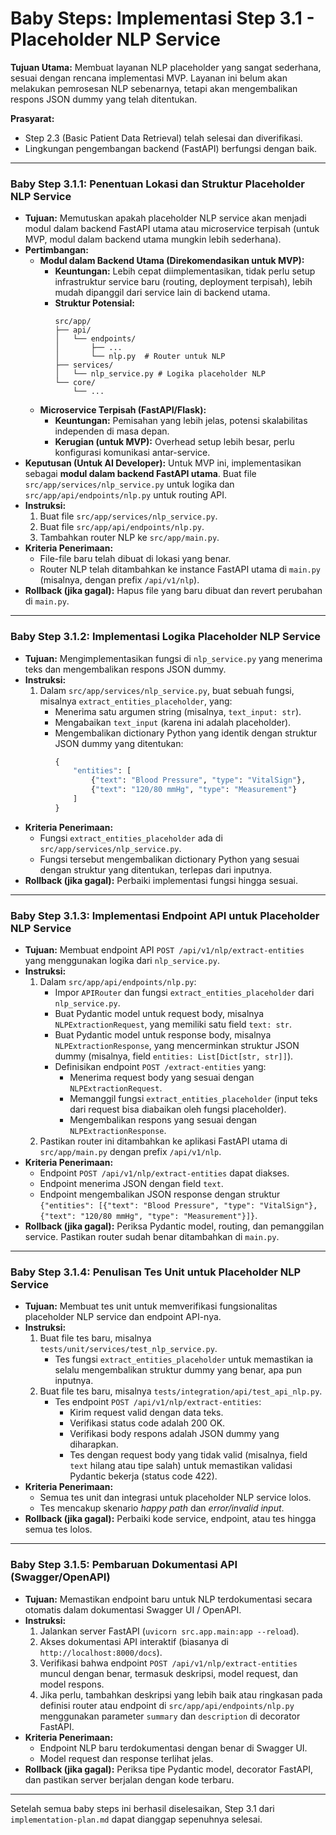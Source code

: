 # Baby Steps: Implementasi Step 3.1 - Placeholder NLP Service

**Tujuan Utama:** Membuat layanan NLP placeholder yang sangat sederhana, sesuai dengan rencana implementasi MVP. Layanan ini belum akan melakukan pemrosesan NLP sebenarnya, tetapi akan mengembalikan respons JSON dummy yang telah ditentukan.

**Prasyarat:**
* Step 2.3 (Basic Patient Data Retrieval) telah selesai dan diverifikasi.
* Lingkungan pengembangan backend (FastAPI) berfungsi dengan baik.

---

### **Baby Step 3.1.1: Penentuan Lokasi dan Struktur Placeholder NLP Service**

* **Tujuan:** Memutuskan apakah placeholder NLP service akan menjadi modul dalam backend FastAPI utama atau microservice terpisah (untuk MVP, modul dalam backend utama mungkin lebih sederhana).
* **Pertimbangan:**
    * **Modul dalam Backend Utama (Direkomendasikan untuk MVP):**
        * **Keuntungan:** Lebih cepat diimplementasikan, tidak perlu setup infrastruktur service baru (routing, deployment terpisah), lebih mudah dipanggil dari service lain di backend utama.
        * **Struktur Potensial:**
            ```
            src/app/
            ├── api/
            │   └── endpoints/
            │       ├── ...
            │       └── nlp.py  # Router untuk NLP
            ├── services/
            │   └── nlp_service.py # Logika placeholder NLP
            └── core/
                └── ...
            ```
    * **Microservice Terpisah (FastAPI/Flask):**
        * **Keuntungan:** Pemisahan yang lebih jelas, potensi skalabilitas independen di masa depan.
        * **Kerugian (untuk MVP):** Overhead setup lebih besar, perlu konfigurasi komunikasi antar-service.
* **Keputusan (Untuk AI Developer):** Untuk MVP ini, implementasikan sebagai **modul dalam backend FastAPI utama**. Buat file `src/app/services/nlp_service.py` untuk logika dan `src/app/api/endpoints/nlp.py` untuk routing API.
* **Instruksi:**
    1.  Buat file `src/app/services/nlp_service.py`.
    2.  Buat file `src/app/api/endpoints/nlp.py`.
    3.  Tambahkan router NLP ke `src/app/main.py`.
* **Kriteria Penerimaan:**
    * File-file baru telah dibuat di lokasi yang benar.
    * Router NLP telah ditambahkan ke instance FastAPI utama di `main.py` (misalnya, dengan prefix `/api/v1/nlp`).
* **Rollback (jika gagal):** Hapus file yang baru dibuat dan revert perubahan di `main.py`.

---

### **Baby Step 3.1.2: Implementasi Logika Placeholder NLP Service**

* **Tujuan:** Mengimplementasikan fungsi di `nlp_service.py` yang menerima teks dan mengembalikan respons JSON dummy.
* **Instruksi:**
    1.  Dalam `src/app/services/nlp_service.py`, buat sebuah fungsi, misalnya `extract_entities_placeholder`, yang:
        * Menerima satu argumen string (misalnya, `text_input: str`).
        * Mengabaikan `text_input` (karena ini adalah placeholder).
        * Mengembalikan dictionary Python yang identik dengan struktur JSON dummy yang ditentukan:
            ```python
            {
                "entities": [
                    {"text": "Blood Pressure", "type": "VitalSign"},
                    {"text": "120/80 mmHg", "type": "Measurement"}
                ]
            }
            ```
* **Kriteria Penerimaan:**
    * Fungsi `extract_entities_placeholder` ada di `src/app/services/nlp_service.py`.
    * Fungsi tersebut mengembalikan dictionary Python yang sesuai dengan struktur yang ditentukan, terlepas dari inputnya.
* **Rollback (jika gagal):** Perbaiki implementasi fungsi hingga sesuai.

---

### **Baby Step 3.1.3: Implementasi Endpoint API untuk Placeholder NLP Service**

* **Tujuan:** Membuat endpoint API `POST /api/v1/nlp/extract-entities` yang menggunakan logika dari `nlp_service.py`.
* **Instruksi:**
    1.  Dalam `src/app/api/endpoints/nlp.py`:
        * Impor `APIRouter` dan fungsi `extract_entities_placeholder` dari `nlp_service.py`.
        * Buat Pydantic model untuk request body, misalnya `NLPExtractionRequest`, yang memiliki satu field `text: str`.
        * Buat Pydantic model untuk response body, misalnya `NLPExtractionResponse`, yang mencerminkan struktur JSON dummy (misalnya, field `entities: List[Dict[str, str]]`).
        * Definisikan endpoint `POST /extract-entities` yang:
            * Menerima request body yang sesuai dengan `NLPExtractionRequest`.
            * Memanggil fungsi `extract_entities_placeholder` (input teks dari request bisa diabaikan oleh fungsi placeholder).
            * Mengembalikan respons yang sesuai dengan `NLPExtractionResponse`.
    2.  Pastikan router ini ditambahkan ke aplikasi FastAPI utama di `src/app/main.py` dengan prefix `/api/v1/nlp`.
* **Kriteria Penerimaan:**
    * Endpoint `POST /api/v1/nlp/extract-entities` dapat diakses.
    * Endpoint menerima JSON dengan field `text`.
    * Endpoint mengembalikan JSON response dengan struktur `{"entities": [{"text": "Blood Pressure", "type": "VitalSign"}, {"text": "120/80 mmHg", "type": "Measurement"}]}`.
* **Rollback (jika gagal):** Periksa Pydantic model, routing, dan pemanggilan service. Pastikan router sudah benar ditambahkan di `main.py`.

---

### **Baby Step 3.1.4: Penulisan Tes Unit untuk Placeholder NLP Service**

* **Tujuan:** Membuat tes unit untuk memverifikasi fungsionalitas placeholder NLP service dan endpoint API-nya.
* **Instruksi:**
    1.  Buat file tes baru, misalnya `tests/unit/services/test_nlp_service.py`.
        * Tes fungsi `extract_entities_placeholder` untuk memastikan ia selalu mengembalikan struktur dummy yang benar, apa pun inputnya.
    2.  Buat file tes baru, misalnya `tests/integration/api/test_api_nlp.py`.
        * Tes endpoint `POST /api/v1/nlp/extract-entities`:
            * Kirim request valid dengan data teks.
            * Verifikasi status code adalah 200 OK.
            * Verifikasi body respons adalah JSON dummy yang diharapkan.
            * Tes dengan request body yang tidak valid (misalnya, field `text` hilang atau tipe salah) untuk memastikan validasi Pydantic bekerja (status code 422).
* **Kriteria Penerimaan:**
    * Semua tes unit dan integrasi untuk placeholder NLP service lolos.
    * Tes mencakup skenario *happy path* dan *error/invalid input*.
* **Rollback (jika gagal):** Perbaiki kode service, endpoint, atau tes hingga semua tes lolos.

---

### **Baby Step 3.1.5: Pembaruan Dokumentasi API (Swagger/OpenAPI)**

* **Tujuan:** Memastikan endpoint baru untuk NLP terdokumentasi secara otomatis dalam dokumentasi Swagger UI / OpenAPI.
* **Instruksi:**
    1.  Jalankan server FastAPI (`uvicorn src.app.main:app --reload`).
    2.  Akses dokumentasi API interaktif (biasanya di `http://localhost:8000/docs`).
    3.  Verifikasi bahwa endpoint `POST /api/v1/nlp/extract-entities` muncul dengan benar, termasuk deskripsi, model request, dan model respons.
    4.  Jika perlu, tambahkan deskripsi yang lebih baik atau ringkasan pada definisi router atau endpoint di `src/app/api/endpoints/nlp.py` menggunakan parameter `summary` dan `description` di decorator FastAPI.
* **Kriteria Penerimaan:**
    * Endpoint NLP baru terdokumentasi dengan benar di Swagger UI.
    * Model request dan response terlihat jelas.
* **Rollback (jika gagal):** Periksa tipe Pydantic model, decorator FastAPI, dan pastikan server berjalan dengan kode terbaru.

---

Setelah semua baby steps ini berhasil diselesaikan, Step 3.1 dari `implementation-plan.md` dapat dianggap sepenuhnya selesai.